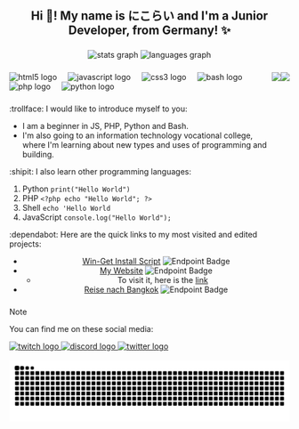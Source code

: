 <h2 align="center">Hi 👋! My name is にこらい and I'm a Junior Developer, from Germany! ✨</h2>

###

<div align="center">
  <img src="https://github-readme-stats.vercel.app/api?username=nikas17mc&hide_title=false&hide_rank=false&show_icons=true&include_all_commits=true&count_private=true&theme=dracula&locale=en&hide_border=false" height="160" alt="stats graph"  />
  <img src="https://github-readme-stats.vercel.app/api/top-langs?username=nikas17mc&locale=de&hide_title=false&layout=compact&card_width=320&langs_count=5&theme=dracula&hide_border=false" height="160" alt="languages graph"  />
</div>

###

  <img align="right" height="150" src="https://i.imgflip.com/7onfrb.jpg"  />
  <img align="right" height="150" src="https://i.imgflip.com/6zr6q4.gif"  />

###

<div align="left">
  <img src="https://cdn.jsdelivr.net/gh/devicons/devicon/icons/html5/html5-original.svg" height="30" alt="html5 logo"  />
  <img width="12" />
  <img src="https://cdn.jsdelivr.net/gh/devicons/devicon/icons/javascript/javascript-original.svg" height="30" alt="javascript logo"  />
  <img width="12" />
  <img src="https://cdn.jsdelivr.net/gh/devicons/devicon/icons/css3/css3-original.svg" height="30" alt="css3 logo"  />
  <img width="12" />
  <img src="https://cdn.jsdelivr.net/gh/devicons/devicon/icons/bash/bash-original.svg" height="30" alt="bash logo"  />
  <img width="12" />
  <img src="https://cdn.jsdelivr.net/gh/devicons/devicon/icons/php/php-original.svg" height="30" alt="php logo"  />
  <img width="12" />
  <img src="https://cdn.jsdelivr.net/gh/devicons/devicon/icons/python/python-original.svg" height="30" alt="python logo"  />
  <img width="12" />
</div>

###
<div align="left">
  <p> :trollface: I would like to introduce myself to you:</p>
  <ul>
    <li>I am a beginner in JS, PHP, Python and Bash.</li>
    <li>I'm also going to an information technology vocational college,<br>
    where I'm learning about new types and uses of programming and building.</li>
  </ul>
  <p> :shipit: I also learn other programming languages:</p>
</div>

1. Python `print("Hello World")`
1. PHP `<?php echo "Hello World"; ?>`
1. Shell `echo 'Hello World`
1. JavaScript `console.log("Hello World");`

<p> :dependabot: Here are the quick links to my most visited and edited projects:</p>
  <ul>
    <li align="center"><a href="https://github.com/nikas17mc/win-get_install_script">Win-Get Install Script</a> <img alt="Endpoint Badge" src="https://img.shields.io/endpoint?url=https%3A%2F%2Fgist.githubusercontent.com%2Fnikas17mc%2F43788ae8805d2f955eed173d9e1cfed1%2Fraw%2F723f8b4425da7dc8892e7704d1454c63e3d6e89c%2Fendpoint.json">
    </li>
    <li align="center"><a href="https://github.com/nikas17mc/nikas17mc.github.io">My Website</a> <img alt="Endpoint Badge" src="https://img.shields.io/endpoint?url=https%3A%2F%2Fgist.githubusercontent.com%2Fnikas17mc%2Fbd55fba080fc092215ef85a2d2ee6a9f%2Fraw%2F4f75a0e00fc448e4ac7edee813e2f3b84cecee5d%2Fendpoint_2.json">
      <ul>  
        <li>To visit it, here is the <a href="https://nikas17mc.github.io">link</a></li>
      </ul>
    </li>
    <li align="center"><a href="https://github.com/nikas17mc/reise_nach_bangkok">Reise nach Bangkok</a> <img alt="Endpoint Badge" src="https://img.shields.io/endpoint?url=https%3A%2F%2Fgist.githubusercontent.com%2Fnikas17mc%2Fbf09ea16f5c50d24d2386cff5b142bdd%2Fraw%2Fca36747749a1541a36f9aa9a8b6cb68425b18b16%2Fendpoint_3.json"></li>
  </ul>
  
###

>[!NOTE]
> You can find me on these social media:

<div align="left">
  <a href="https://www.twitch.tv/nikas40mc3685k" target="_blank">
  <img src="https://img.shields.io/static/v1?message=Twitch&logo=twitch&label=&color=9146FF&logoColor=white&labelColor=&style=for-the-badge" height="35" alt="twitch logo"  />
  </a>
  <a href="https://discord.com/channels/nikax_18" target="_blank">
  <img src="https://img.shields.io/static/v1?message=Discord&logo=discord&label=&color=7289DA&logoColor=white&labelColor=&style=for-the-badge" height="35" alt="discord logo"  />
  </a>
  <a href="https://twitter.com/MCgamerNiko" target="_blank">
  <img src="https://img.shields.io/static/v1?message=Twitter&logo=twitter&label=&color=1DA1F2&logoColor=white&labelColor=&style=for-the-badge" height="35" alt="twitter logo"  />
  </a>
</div>

<br clear="both">

<img src="https://raw.githubusercontent.com/nikas17mc/nikas17mc/output/github-snake.svg" alt="github-snake"/>
